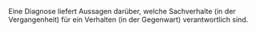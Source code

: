 Eine Diagnose liefert Aussagen darüber, welche Sachverhalte (in der Vergangenheit) für ein Verhalten (in der Gegenwart) verantwortlich sind.